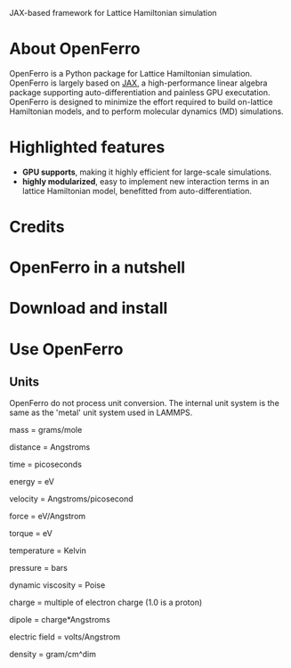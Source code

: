 JAX-based framework for Lattice Hamiltonian simulation

# About OpenFerro
OpenFerro is a Python package for Lattice Hamiltonian simulation. OpenFerro is largely based on [JAX](https://github.com/google/jax), a high-performance linear algebra package supporting auto-differentiation and painless GPU executation.
OpenFerro is designed to minimize the effort required to build on-lattice Hamiltonian models, and to perform molecular dynamics (MD) simulations. 
 

# Highlighted features
* **GPU supports**, making it highly efficient for large-scale simulations.
* **highly modularized**, easy to implement new interaction terms in an lattice Hamiltonian model, benefitted from auto-differentiation.

# Credits

# OpenFerro in a nutshell

# Download and install

# Use OpenFerro

## Units

OpenFerro do not process unit conversion. The internal unit system is the same as the 'metal' unit system used in LAMMPS.

mass = grams/mole

distance = Angstroms

time = picoseconds

energy = eV

velocity = Angstroms/picosecond

force = eV/Angstrom

torque = eV

temperature = Kelvin

pressure = bars

dynamic viscosity = Poise

charge = multiple of electron charge (1.0 is a proton)

dipole = charge*Angstroms

electric field = volts/Angstrom

density = gram/cm^dim